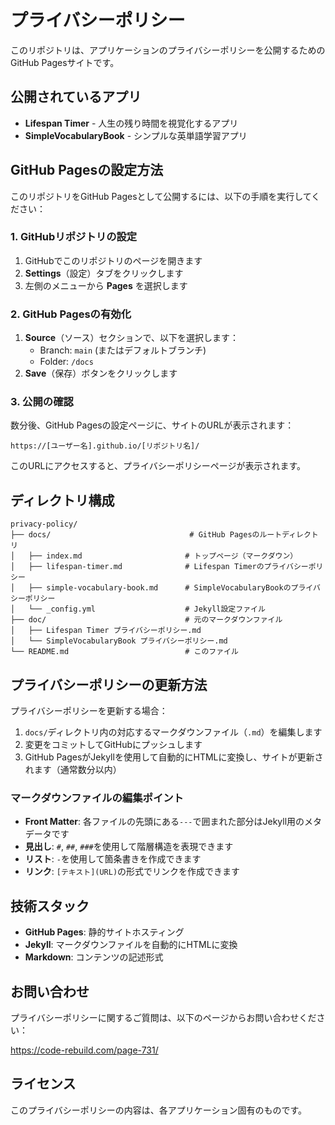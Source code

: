 # プライバシーポリシー

このリポジトリは、アプリケーションのプライバシーポリシーを公開するためのGitHub Pagesサイトです。

## 公開されているアプリ

- **Lifespan Timer** - 人生の残り時間を視覚化するアプリ
- **SimpleVocabularyBook** - シンプルな英単語学習アプリ

## GitHub Pagesの設定方法

このリポジトリをGitHub Pagesとして公開するには、以下の手順を実行してください：

### 1. GitHubリポジトリの設定

1. GitHubでこのリポジトリのページを開きます
2. **Settings**（設定）タブをクリックします
3. 左側のメニューから **Pages** を選択します

### 2. GitHub Pagesの有効化

1. **Source**（ソース）セクションで、以下を選択します：
   - Branch: `main` (またはデフォルトブランチ)
   - Folder: `/docs`
2. **Save**（保存）ボタンをクリックします

### 3. 公開の確認

数分後、GitHub Pagesの設定ページに、サイトのURLが表示されます：

```
https://[ユーザー名].github.io/[リポジトリ名]/
```

このURLにアクセスすると、プライバシーポリシーページが表示されます。

## ディレクトリ構成

```
privacy-policy/
├── docs/                               # GitHub Pagesのルートディレクトリ
│   ├── index.md                       # トップページ（マークダウン）
│   ├── lifespan-timer.md              # Lifespan Timerのプライバシーポリシー
│   ├── simple-vocabulary-book.md      # SimpleVocabularyBookのプライバシーポリシー
│   └── _config.yml                    # Jekyll設定ファイル
├── doc/                               # 元のマークダウンファイル
│   ├── Lifespan Timer プライバシーポリシー.md
│   └── SimpleVocabularyBook プライバシーポリシー.md
└── README.md                          # このファイル
```

## プライバシーポリシーの更新方法

プライバシーポリシーを更新する場合：

1. `docs/`ディレクトリ内の対応するマークダウンファイル（`.md`）を編集します
2. 変更をコミットしてGitHubにプッシュします
3. GitHub PagesがJekyllを使用して自動的にHTMLに変換し、サイトが更新されます（通常数分以内）

### マークダウンファイルの編集ポイント

- **Front Matter**: 各ファイルの先頭にある`---`で囲まれた部分はJekyll用のメタデータです
- **見出し**: `#`, `##`, `###`を使用して階層構造を表現できます
- **リスト**: `-`を使用して箇条書きを作成できます
- **リンク**: `[テキスト](URL)`の形式でリンクを作成できます

## 技術スタック

- **GitHub Pages**: 静的サイトホスティング
- **Jekyll**: マークダウンファイルを自動的にHTMLに変換
- **Markdown**: コンテンツの記述形式

## お問い合わせ

プライバシーポリシーに関するご質問は、以下のページからお問い合わせください：

https://code-rebuild.com/page-731/

## ライセンス

このプライバシーポリシーの内容は、各アプリケーション固有のものです。
